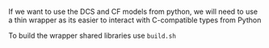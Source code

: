If we want to use the DCS and CF models from python, we will need to use a thin wrapper
as its easier to interact with C-compatible types from Python

To build the wrapper shared libraries use `build.sh`
